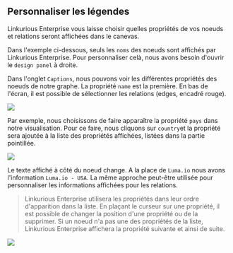 ## Personnaliser les légendes

Linkurious Enterprise vous laisse choisir quelles propriétés de vos noeuds et relations seront affichées dans le canevas. 

Dans l'exemple ci-dessous, seuls les ```noms``` des noeuds sont affichés par Linkurious Enterprise. Pour personnaliser celà, nous avons besoin d'ouvrir le ```design panel``` à droite.

Dans l'onglet ```Captions```, nous pouvons voir les différentes propriétés des noeuds de notre graphe. La propriété ```name``` est la première. En bas de l'écran, il est possible de sélectionner les relations (edges, encadré rouge).

![](https://github.com/Linkurious/linkurious-enterprise-manual/raw/master/en/style/1.png)

Par exemple, nous choisissons de faire apparaître la propriété ```pays``` dans notre visualisation. Pour ce faire, nous cliquons sur ```country```et la propriété sera ajoutée à la liste des propriétés affichées, listées dans la partie pointillée.

![](https://github.com/Linkurious/linkurious-enterprise-manual/raw/master/en/style/2.png)

Le texte affiché à côté du noeud change. A la place de ```Luma.io``` nous avons l'information ```Luma.io - USA```.
La même approche peut-être utilisée pour personnaliser les informations affichées pour les relations.


> Linkurious Enterprise utilisera les propriétés dans leur ordre d'apparition dans la liste. En plaçant le curseur sur une propriété, il est possible de changer la position d'une propriété ou de la supprimer. Si un noeud n'a pas une des propriétés de la liste, Linkurious Enterprise affichera la propriété suivante et ainsi de suite.

![](https://github.com/Linkurious/linkurious-enterprise-manual/raw/master/en/style/3.png)

